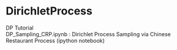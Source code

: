 # DirichletProcess
DP Tutorial <br>
DP_Sampling_CRP.ipynb : Dirichlet Process Sampling via Chinese Restaurant Process (ipython notebook)
